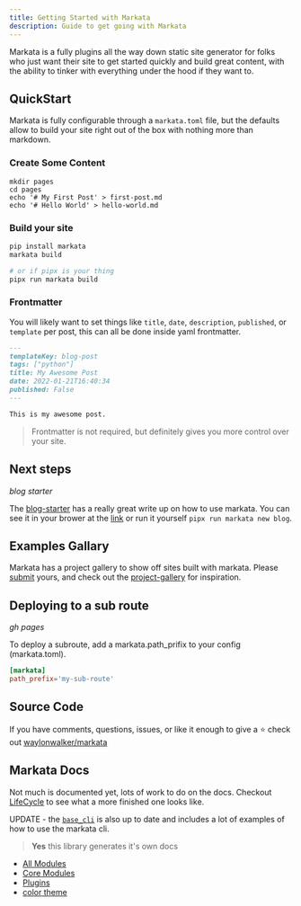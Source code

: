 ```yaml
---
title: Getting Started with Markata
description: Guide to get going with Markata
---
```


Markata is a fully plugins all the way down static site generator for
folks who just want their site to get started quickly and build great
content, with the ability to tinker with everything under the hood if
they want to.

## QuickStart

Markata is fully configurable through a `markata.toml` file, but the defaults
allow to build your site right out of the box with nothing more than markdown.

### Create Some Content

```
mkdir pages
cd pages
echo '# My First Post' > first-post.md
echo '# Hello World' > hello-world.md
```

### Build your site

```bash
pip install markata
markata build

# or if pipx is your thing
pipx run markata build
```

### Frontmatter

You will likely want to set things like `title`, `date`, `description`,
`published`, or `template` per post, this can all be done inside yaml frontmatter.

```markdown
---
templateKey: blog-post
tags: ["python"]
title: My Awesome Post
date: 2022-01-21T16:40:34
published: False
---

This is my awesome post.
```

> Frontmatter is not required, but definitely gives you more control over your site.

## Next steps

_blog starter_

The [blog-starter](https://blog-starter.markata.dev/) has a really great write
up on how to use markata. You can see it in your brower at the
[link](https://blog-starter.markata.dev/) or run it yourself `pipx run markata
new blog`.

## Examples Gallary

Markata has a project gallery to show off sites built with markata. Please
[submit](https://github.com/WaylonWalker/markata/issues/78) yours, and check
out the [project-gallery](http://markata.dev/project-gallery/) for inspiration.

## Deploying to a sub route

_gh pages_

To deploy a subroute, add a markata.path_prifix to your config (markata.toml).

```toml
[markata]
path_prefix='my-sub-route'
```

## Source Code

If you have comments, questions, issues, or like it enough to give a ⭐
check out
[waylonwalker/markata](https://github.com/WaylonWalker/markata)

## Markata Docs

Not much is documented yet, lots of work to do on the docs. Checkout
[LifeCycle](https://markata.dev/markata/lifecycle/) to see what a more
finished one looks like.

UPDATE - the
[`base_cli`](https://markata.dev/markata/plugins/base_cli/) is also up to
date and includes a lot of examples of how to use the markata cli.

> **Yes** this library generates it's own docs

- [All Modules](/autodoc/)
- [Core Modules](/core_modules/)
- [Plugins](/plugins/)
- [color theme](/color-theme/)
